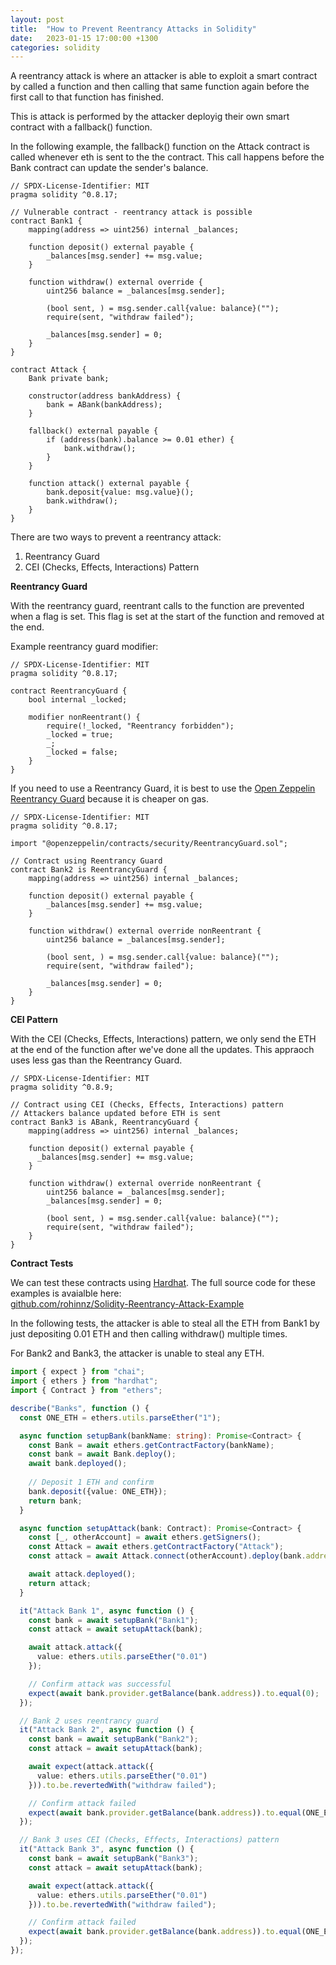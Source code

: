 ```yaml
---
layout: post
title:  "How to Prevent Reentrancy Attacks in Solidity"
date:   2023-01-15 17:00:00 +1300
categories: solidity
---
```

A reentrancy attack is where an attacker is able to exploit a smart contract by called a function and then calling that same function again before the first call to that function has finished.

This is attack is performed by the attacker deployig their own smart contract with a fallback() function.

In the following example, the fallback() function on the Attack contract is called whenever eth is sent to the the contract. This call happens before the Bank contract can update the sender's balance.
```solidity
// SPDX-License-Identifier: MIT
pragma solidity ^0.8.17;

// Vulnerable contract - reentrancy attack is possible
contract Bank1 {
    mapping(address => uint256) internal _balances;

    function deposit() external payable {
        _balances[msg.sender] += msg.value;
    }

    function withdraw() external override {
        uint256 balance = _balances[msg.sender];

        (bool sent, ) = msg.sender.call{value: balance}("");
        require(sent, "withdraw failed");

        _balances[msg.sender] = 0;
    }
}

contract Attack {
    Bank private bank;

    constructor(address bankAddress) {
        bank = ABank(bankAddress);
    }

    fallback() external payable {
        if (address(bank).balance >= 0.01 ether) {
            bank.withdraw();
        }
    }

    function attack() external payable {
        bank.deposit{value: msg.value}();
        bank.withdraw();
    }
}
```

There are two ways to prevent a reentrancy attack: 
1. Reentrancy Guard
2. CEI (Checks, Effects, Interactions) Pattern

**Reentrancy Guard**

With the reentrancy guard, reentrant calls to the function are prevented when a flag is set. This flag is set at the start of the function and removed at the end.

Example reentrancy guard modifier:
```solidity
// SPDX-License-Identifier: MIT
pragma solidity ^0.8.17;

contract ReentrancyGuard {
    bool internal _locked;

    modifier nonReentrant() {
        require(!_locked, "Reentrancy forbidden");
        _locked = true;
        _;
        _locked = false;
    }
}
```

If you need to use a Reentrancy Guard, it is best to use the [Open Zeppelin Reentrancy Guard](https://github.com/OpenZeppelin/openzeppelin-contracts/blob/master/contracts/security/ReentrancyGuard.sol) because it is cheaper on gas.

```solidity
// SPDX-License-Identifier: MIT
pragma solidity ^0.8.17;

import "@openzeppelin/contracts/security/ReentrancyGuard.sol";

// Contract using Reentrancy Guard
contract Bank2 is ReentrancyGuard {
    mapping(address => uint256) internal _balances;

    function deposit() external payable {
        _balances[msg.sender] += msg.value;
    }

    function withdraw() external override nonReentrant {
        uint256 balance = _balances[msg.sender];

        (bool sent, ) = msg.sender.call{value: balance}("");
        require(sent, "withdraw failed");

        _balances[msg.sender] = 0;
    }
}
```

**CEI Pattern**

With the CEI (Checks, Effects, Interactions) pattern, we only send the ETH at the end of the function after we've done all
the updates. This appraoch uses less gas than the Reentrancy Guard.

```solidity
// SPDX-License-Identifier: MIT
pragma solidity ^0.8.9;

// Contract using CEI (Checks, Effects, Interactions) pattern
// Attackers balance updated before ETH is sent
contract Bank3 is ABank, ReentrancyGuard {
    mapping(address => uint256) internal _balances;

    function deposit() external payable {
      _balances[msg.sender] += msg.value;
    }

    function withdraw() external override nonReentrant {
        uint256 balance = _balances[msg.sender];
        _balances[msg.sender] = 0;

        (bool sent, ) = msg.sender.call{value: balance}("");
        require(sent, "withdraw failed");
    }
}

```


**Contract Tests**

We can test these contracts using [Hardhat](https://hardhat.org/). The full source code for these examples is avaialble here:<br />[github.com/rohinnz/Solidity-Reentrancy-Attack-Example](https://github.com/rohinnz/Solidity-Reentrancy-Attack-Example)

In the following tests, the attacker is able to steal all the ETH from Bank1 by just depositing 0.01 ETH and then calling withdraw() multiple times.

For Bank2 and Bank3, the attacker is unable to steal any ETH.
```typescript
import { expect } from "chai";
import { ethers } from "hardhat";
import { Contract } from "ethers";

describe("Banks", function () {
  const ONE_ETH = ethers.utils.parseEther("1");

  async function setupBank(bankName: string): Promise<Contract> {
    const Bank = await ethers.getContractFactory(bankName);
    const bank = await Bank.deploy();
    await bank.deployed();
    
    // Deposit 1 ETH and confirm
    bank.deposit({value: ONE_ETH});
    return bank;
  }

  async function setupAttack(bank: Contract): Promise<Contract> {
    const [_, otherAccount] = await ethers.getSigners();
    const Attack = await ethers.getContractFactory("Attack");
    const attack = await Attack.connect(otherAccount).deploy(bank.address);

    await attack.deployed();
    return attack;
  }

  it("Attack Bank 1", async function () {
    const bank = await setupBank("Bank1");
    const attack = await setupAttack(bank);

    await attack.attack({ 
      value: ethers.utils.parseEther("0.01")
    });

    // Confirm attack was successful
    expect(await bank.provider.getBalance(bank.address)).to.equal(0);
  });

  // Bank 2 uses reentrancy guard
  it("Attack Bank 2", async function () {
    const bank = await setupBank("Bank2");
    const attack = await setupAttack(bank);

    await expect(attack.attack({ 
      value: ethers.utils.parseEther("0.01")
    })).to.be.revertedWith("withdraw failed");

    // Confirm attack failed
    expect(await bank.provider.getBalance(bank.address)).to.equal(ONE_ETH);
  });

  // Bank 3 uses CEI (Checks, Effects, Interactions) pattern
  it("Attack Bank 3", async function () {
    const bank = await setupBank("Bank3");
    const attack = await setupAttack(bank);

    await expect(attack.attack({ 
      value: ethers.utils.parseEther("0.01")
    })).to.be.revertedWith("withdraw failed");

    // Confirm attack failed
    expect(await bank.provider.getBalance(bank.address)).to.equal(ONE_ETH);
  });
});
```
